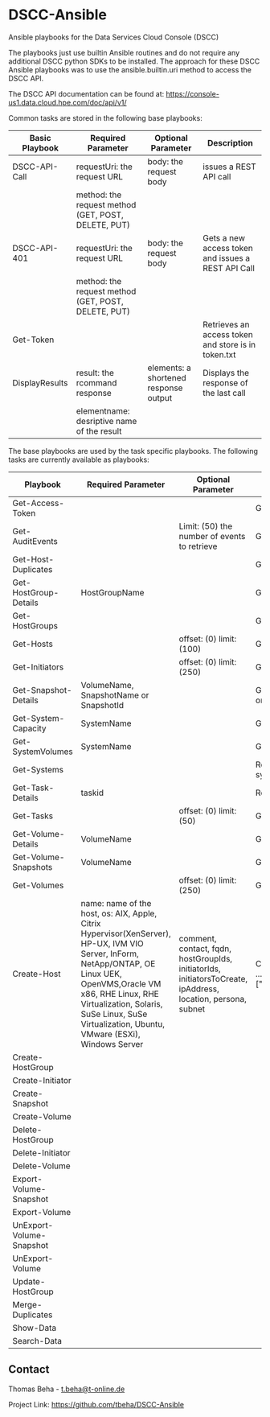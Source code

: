# DSCC-Ansible
Ansible playbooks for the Data Services Cloud Console (DSCC)

The playbooks just use builtin Ansible routines and do not require any additional DSCC python SDKs to be installed. The approach for these DSCC Ansible playbooks was to use the ansible.builtin.uri method to access the DSCC API. 

The DSCC API documentation can be found at: https://console-us1.data.cloud.hpe.com/doc/api/v1/

Common tasks are stored in the following base playbooks:

| Basic Playbook    | Required Parameter                   | Optional Parameter       | Description           | 
|-------------------|--------------------------------------|--------------------------|-----------------------|
|DSCC-API-Call | requestUri: the request URL          | body: the request body   |issues a REST API call |
|                   | method: the request method (GET, POST, DELETE, PUT)   |       |           |
|DSCC-API-401 | requestUri: the request URL          | body: the request body   |Gets a new access token and issues a REST API Call|
|                   | method: the request method (GET, POST, DELETE, PUT)  |      |  |
|Get-Token|           |              |Retrieves an access token and store is in token.txt|
|DisplayResults| result: the rcommand response | elements: a shortened response output| Displays the response of the last call|
|  | elementname: desriptive name of the result | | |

The base playbooks are used by the task specific playbooks. The following tasks are currently available as playbooks: 

| Playbook    | Required Parameter                   | Optional Parameter       | Description           | 
|-------------------|--------------------------------------|--------------------------|-----------------------|
| Get-Access-Token  |  |  | Getss a new access token |
| Get-AuditEvents  |  | Limit: (50) the number of events to retrieve | Gets the last audit events |
| Get-Host-Duplicates  |  |  | Gets the list of host duplicates  |
| Get-HostGroup-Details  | HostGroupName  |  | Gets the details of the host group with name __HostGroupName__   |
| Get-HostGroups |  |  | Gets all host groups |
| Get-Hosts |  | offset: (0) limit: (100)  |  Gets list of hosts |
| Get-Initiators  |  | offset: (0) limit: (250)  |  Gets list of initiators |
| Get-Snapshot-Details | VolumeName, SnapshotName or SnapshotId |  | Gets the details of the snapshot defined by __VolumeName__ and __SnapshotName__ or __SnapshotId__  |
| Get-System-Capacity | SystemName |  | Gets the capacity details of the storage system identified by __SystemName__ |
| Get-SystemVolumes | SystemName |  | Get the volumes of a storage system identified by __SystemName__ |
| Get-Systems  |  |  | Retrieves all storage systems of an DSCC and stores a dictionary of the storage systems in __systems.json__  |
| Get-Task-Details | taskid |  | Retrieves the detailed information of a task identified by __taskid__|
| Get-Tasks |  | offset: (0) limit: (50) | Get the latest tasks and stores it in __tasks.json__  |
| Get-Volume-Details | VolumeName  |  | Get the details of the Volume identified by __VolumeName__ |
| Get-Volume-Snapshots | VolumeName |  | Get the Snapshots of the Volume identified by __VolumeName__ |
| Get-Volumes |  | offset: (0) limit: (250)  | Get the list of volumes |
| Create-Host | name: name of the host, os: AIX, Apple, Citrix Hypervisor(XenServer), HP-UX, IVM VIO Server, InForm, NetApp/ONTAP, OE Linux UEK, OpenVMS,Oracle VM x86, RHE Linux, RHE Virtualization, Solaris, SuSe Linux, SuSe Virtualization, Ubuntu, VMware (ESXi), Windows Server | comment, contact, fqdn, hostGroupIds, initiatorIds, initiatorsToCreate, ipAddress, location, persona, subnet | Creates a new Host: ansible-playbook Create-Host.yaml -e '{"hostName": " ...", "comment":"Thomas Beha","hostIds":["f296b54a83450f32616f7a33","82a98411f506f648c114fd5b913bc8a8"]}'  |
| Create-HostGroup |  |  |  |
| Create-Initiator |  |  |  |
| Create-Snapshot |  |  |  |
| Create-Volume |  |  |  |
| Delete-HostGroup |  |  |  |
| Delete-Initiator |  |  |  |
| Delete-Volume |  |  |  |
| Export-Volume-Snapshot |  |  |  |
| Export-Volume |  |  |  |
| UnExport-Volume-Snapshot |  |  |  |
| UnExport-Volume |  |  |  |
| Update-HostGroup |  |  |  |
| Merge-Duplicates |  |  |  |
| Show-Data |  |  |  |
| Search-Data |  |  |  |



## Contact
Thomas Beha - t.beha@t-online.de

Project Link: https://github.com/tbeha/DSCC-Ansible 
